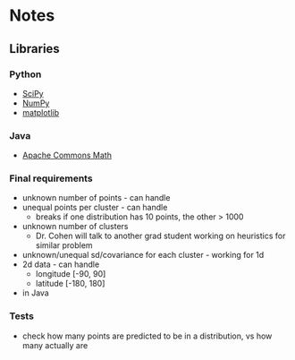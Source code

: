 # Notes

## Libraries
### Python
* [SciPy](http://www.scipy.org/)
* [NumPy](http://www.numpy.org/)
* [matplotlib](http://matplotlib.org/)

### Java
* [Apache Commons Math](http://commons.apache.org/math/)

### Final requirements
* unknown number of points - can handle
* unequal points per cluster - can handle
    * breaks if one distribution has 10 points, the other > 1000
* unknown number of clusters
    * Dr. Cohen will talk to another grad student working on heuristics for similar problem
* unknown/unequal sd/covariance for each cluster - working for 1d
* 2d data - can handle
    * longitude [-90, 90]
    * latitude [-180, 180]
* in Java

### Tests
* check how many points are predicted to be in a distribution, vs how many actually are